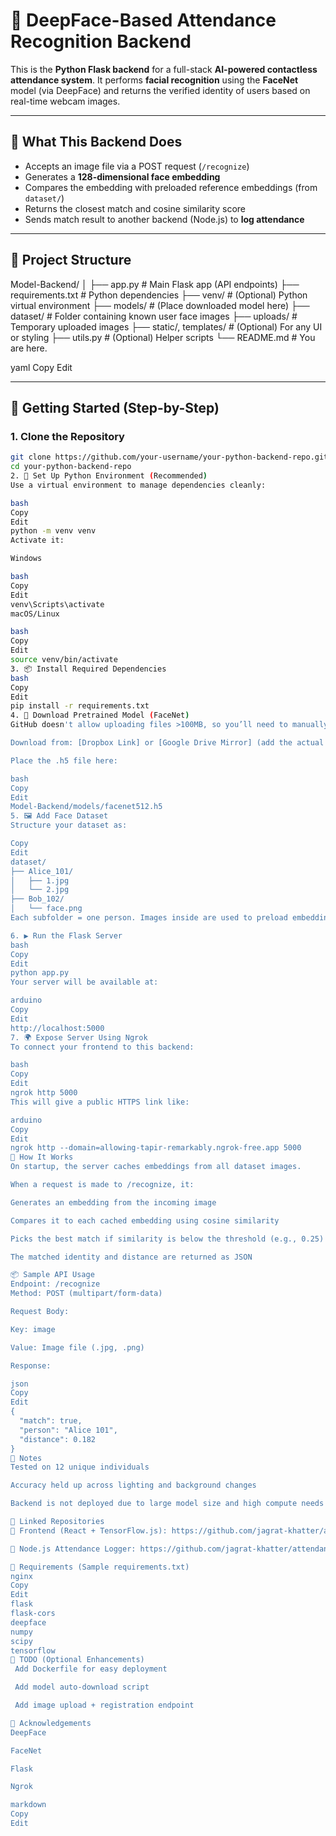 # 🧠 DeepFace-Based Attendance Recognition Backend

This is the **Python Flask backend** for a full-stack **AI-powered contactless attendance system**. It performs **facial recognition** using the **FaceNet** model (via DeepFace) and returns the verified identity of users based on real-time webcam images.

---

## 🔧 What This Backend Does

- Accepts an image file via a POST request (`/recognize`)
- Generates a **128-dimensional face embedding**
- Compares the embedding with preloaded reference embeddings (from `dataset/`)
- Returns the closest match and cosine similarity score
- Sends match result to another backend (Node.js) to **log attendance**

---

## 📁 Project Structure

Model-Backend/
│
├── app.py # Main Flask app (API endpoints)
├── requirements.txt # Python dependencies
├── venv/ # (Optional) Python virtual environment
├── models/ # (Place downloaded model here)
├── dataset/ # Folder containing known user face images
├── uploads/ # Temporary uploaded images
├── static/, templates/ # (Optional) For any UI or styling
├── utils.py # (Optional) Helper scripts
└── README.md # You are here.

yaml
Copy
Edit

---

## 🚀 Getting Started (Step-by-Step)

### 1. Clone the Repository

```bash
git clone https://github.com/your-username/your-python-backend-repo.git
cd your-python-backend-repo
2. 🐍 Set Up Python Environment (Recommended)
Use a virtual environment to manage dependencies cleanly:

bash
Copy
Edit
python -m venv venv
Activate it:

Windows

bash
Copy
Edit
venv\Scripts\activate
macOS/Linux

bash
Copy
Edit
source venv/bin/activate
3. 📦 Install Required Dependencies
bash
Copy
Edit
pip install -r requirements.txt
4. 📁 Download Pretrained Model (FaceNet)
GitHub doesn't allow uploading files >100MB, so you’ll need to manually download the FaceNet model:

Download from: [Dropbox Link] or [Google Drive Mirror] (add the actual link)

Place the .h5 file here:

bash
Copy
Edit
Model-Backend/models/facenet512.h5
5. 🖼️ Add Face Dataset
Structure your dataset as:

Copy
Edit
dataset/
├── Alice_101/
│   ├── 1.jpg
│   └── 2.jpg
├── Bob_102/
│   └── face.png
Each subfolder = one person. Images inside are used to preload embeddings.

6. ▶️ Run the Flask Server
bash
Copy
Edit
python app.py
Your server will be available at:

arduino
Copy
Edit
http://localhost:5000
7. 🌍 Expose Server Using Ngrok
To connect your frontend to this backend:

bash
Copy
Edit
ngrok http 5000
This will give a public HTTPS link like:

arduino
Copy
Edit
ngrok http --domain=allowing-tapir-remarkably.ngrok-free.app 5000
🔬 How It Works
On startup, the server caches embeddings from all dataset images.

When a request is made to /recognize, it:

Generates an embedding from the incoming image

Compares it to each cached embedding using cosine similarity

Picks the best match if similarity is below the threshold (e.g., 0.25)

The matched identity and distance are returned as JSON

📦 Sample API Usage
Endpoint: /recognize
Method: POST (multipart/form-data)

Request Body:

Key: image

Value: Image file (.jpg, .png)

Response:

json
Copy
Edit
{
  "match": true,
  "person": "Alice 101",
  "distance": 0.182
}
🧪 Notes
Tested on 12 unique individuals

Accuracy held up across lighting and background changes

Backend is not deployed due to large model size and high compute needs

🤝 Linked Repositories
🔗 Frontend (React + TensorFlow.js): https://github.com/jagrat-khatter/attendance-frontend

🔗 Node.js Attendance Logger: https://github.com/jagrat-khatter/attendance-node-backend

🧠 Requirements (Sample requirements.txt)
nginx
Copy
Edit
flask
flask-cors
deepface
numpy
scipy
tensorflow
📍 TODO (Optional Enhancements)
 Add Dockerfile for easy deployment

 Add model auto-download script

 Add image upload + registration endpoint

🙏 Acknowledgements
DeepFace

FaceNet

Flask

Ngrok

markdown
Copy
Edit
